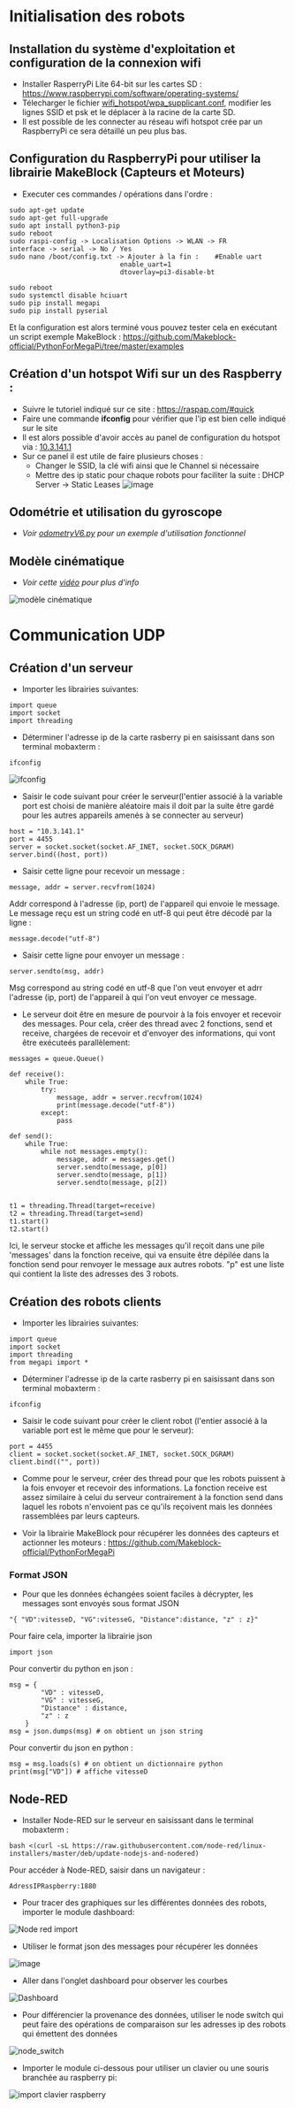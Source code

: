 # Initialisation des robots
## Installation du système d'exploitation et configuration de la connexion wifi
* Installer RasperryPi Lite 64-bit sur les cartes SD : https://www.raspberrypi.com/software/operating-systems/
* Télecharger le fichier [wifi_hotspot/wpa_supplicant.conf](wifi_hotspot/wpa_supplicant.conf), modifier les lignes SSID et psk et le déplacer à la racine de la carte SD.
* Il est possible de les connecter au réseau wifi hotspot crée par un RaspberryPi ce sera détaillé un peu plus bas.

## Configuration du RaspberryPi pour utiliser la librairie MakeBlock (Capteurs et Moteurs)
* Executer ces commandes / opérations dans l'ordre : 
```
sudo apt-get update
sudo apt-get full-upgrade
sudo apt install python3-pip
sudo reboot
sudo raspi-config -> Localisation Options -> WLAN -> FR
interface -> serial -> No / Yes
sudo nano /boot/config.txt -> Ajouter à la fin : 	#Enable uart			
							enable_uart=1
							dtoverlay=pi3-disable-bt
												
sudo reboot
sudo systemctl disable hciuart
sudo pip install megapi
sudo pip install pyserial
```
Et la configuration est alors terminé vous pouvez tester cela en exécutant un script exemple MakeBlock : 
https://github.com/Makeblock-official/PythonForMegaPi/tree/master/examples

## Création d'un hotspot Wifi sur un des Raspberry : 
* Suivre le tutoriel indiqué sur ce site : https://raspap.com/#quick
* Faire une commande **ifconfig** pour vérifier que l'ip est bien celle indiqué sur le site
* Il est alors possible d'avoir accès au panel de configuration du hotspot via : [10.3.141.1](10.3.141.1)
* Sur ce panel il est utile de faire plusieurs choses : 
	- Changer le SSID, la clé wifi ainsi que le Channel si nécessaire 
 	- Mettre des ip static pour chaque robots pour faciliter la suite : DHCP Server -> Static Leases 
 ![image](https://user-images.githubusercontent.com/35781656/218414799-37e7afe9-2a4a-4825-a672-90806a005dd0.png)

## Odométrie et utilisation du gyroscope 
* *Voir [odometryV6.py](OdometryTest/odometryV6.py) pour un exemple d'utilisation fonctionnel*

## Modèle cinématique 
* *Voir cette [vidéo](https://www.youtube.com/watch?v=aE7RQNhwnPQ&) pour plus d'info*

![modèle cinématique](https://user-images.githubusercontent.com/35781656/219004975-273fa09d-434d-4916-b01c-2fa068f99a3e.jpg)


# Communication UDP
## Création d'un serveur
* Importer les librairies suivantes:
```
import queue
import socket
import threading
```

* Déterminer l'adresse ip de la carte rasberry pi en saisissant dans son terminal mobaxterm :
```
ifconfig
```
![ifconfig](https://user-images.githubusercontent.com/124148152/218418722-fa955eca-8282-4e9a-90c5-6dba7f65835c.jpg)

* Saisir le code suivant pour créer le serveur(l'entier associé à la variable port est choisi de manière aléatoire mais il doit par la suite être gardé pour les autres appareils amenés à se connecter au serveur)
```
host = "10.3.141.1"
port = 4455
server = socket.socket(socket.AF_INET, socket.SOCK_DGRAM)
server.bind((host, port))
```

* Saisir cette ligne pour recevoir un message :
```
message, addr = server.recvfrom(1024)
```
Addr correspond à l'adresse (ip, port) de l'appareil qui envoie le message. Le message reçu est un string codé en utf-8 qui peut être décodé par la ligne : 
```
message.decode("utf-8")
```

* Saisir cette ligne pour envoyer un message : 
```
server.sendto(msg, addr)
```
Msg correspond au string codé en utf-8 que l'on veut envoyer et adrr l'adresse (ip, port) de l'appareil à qui l'on veut envoyer ce message.

* Le serveur doit être en mesure de pourvoir à la fois envoyer et recevoir des messages. Pour cela, créer des thread avec 2 fonctions, send et receive, chargées de recevoir et d'envoyer des informations, qui vont être exécuteés parallèlement:
```
messages = queue.Queue()

def receive():
    while True:
        try:
            message, addr = server.recvfrom(1024)
            print(message.decode("utf-8"))
        except:
            pass
                                 
def send():
    while True:
        while not messages.empty():
            message, addr = messages.get()
            server.sendto(message, p[0])
            server.sendto(message, p[1])
            server.sendto(message, p[2])
            

t1 = threading.Thread(target=receive)
t2 = threading.Thread(target=send)
t1.start()
t2.start()
```
Ici, le serveur stocke et affiche les messages qu'il reçoit dans une pile 'messages' dans la fonction receive, qui va ensuite être dépilée dans la fonction send pour renvoyer le message aux autres robots. "p" est une liste qui contient la liste des adresses des 3 robots.


## Création des robots clients

* Importer les librairies suivantes:
```
import queue
import socket
import threading
from megapi import *
```
* Déterminer l'adresse ip de la carte rasberry pi en saisissant dans son terminal mobaxterm :
```
ifconfig
```

* Saisir le code suivant pour créer le client robot (l'entier associé à la variable port est le même que pour le serveur):
```
port = 4455
client = socket.socket(socket.AF_INET, socket.SOCK_DGRAM)
client.bind(("", port))
```
* Comme pour le serveur, créer des thread pour que les robots puissent à la fois envoyer et recevoir des informations. La fonction receive est assez similaire à celui du serveur contrairement à la fonction send dans laquel les robots n'envoient pas ce qu'ils reçoivent mais les données rassemblées par leurs capteurs.

* Voir la librairie MakeBlock pour récupérer les données des capteurs et actionner les moteurs :
https://github.com/Makeblock-official/PythonForMegaPi

### Format JSON

* Pour que les données échangées soient faciles à décrypter, les messages sont envoyés sous format JSON
```
"{ "VD":vitesseD, "VG":vitesseG, "Distance":distance, "z" : z}"
```
Pour faire cela, importer la librairie json
```
import json
```

Pour convertir du python en json : 
```
msg = {
        "VD" : vitesseD,
        "VG" : vitesseG,
        "Distance" : distance,
        "z" : z
    }
msg = json.dumps(msg) # on obtient un json string
```

Pour convertir du json en python :
```
msg = msg.loads(s) # on obtient un dictionnaire python
print(msg["VD"]) # affiche vitesseD
```

## Node-RED

* Installer Node-RED sur le serveur en saisissant dans le terminal mobaxterm : 
```
bash <(curl -sL https://raw.githubusercontent.com/node-red/linux-installers/master/deb/update-nodejs-and-nodered)
```
Pour accéder à Node-RED, saisir dans un navigateur : 
```
AdressIPRaspberry:1880
```

* Pour tracer des graphiques sur les différentes données des robots, importer le module dashboard:

![Node red import](https://user-images.githubusercontent.com/124148152/218455377-68676edf-a7a8-44f6-bbb8-140f79582564.jpg)
 
* Utiliser le format json des messages pour récupérer les données
 
![image](https://user-images.githubusercontent.com/124148152/218424080-634b2e25-d37a-42b6-a86b-70d9d733ed9c.png)

* Aller dans l'onglet dashboard pour observer les courbes
 
![Dashboard](https://user-images.githubusercontent.com/124148152/218455411-a6dbe2e1-3b98-4dc5-b15f-3358039da6fa.jpg)

* Pour différencier la provenance des données, utiliser le node switch qui peut faire des opérations de comparaison sur les adresses ip des robots qui émettent des données

![node_switch](https://user-images.githubusercontent.com/124148152/218455449-3519d3e5-d862-438d-adac-54bddaeda2b5.jpg)

* Importer le module ci-dessous pour utiliser un clavier ou une souris branchée au raspberry pi:

![import clavier raspberry](https://user-images.githubusercontent.com/124148152/218463295-c777e894-3a31-46ff-a807-eabef436ad55.jpg)


